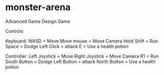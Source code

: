 # monster-arena
Advanced Game Design Game

Controls

Keyboard:
WASD = Move
Move mouse = Move Camera
Hold Shift = Run
Space = Dodge
Left Click = attack
E = Use a health potion


Controller:
Left Joystick = Move
Right Joystick = Move Camera
R1 = Run
South Button = Dodge
Left Button = attack
North Button = Use a health potion